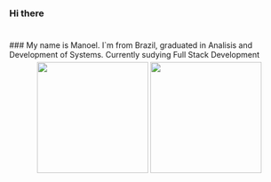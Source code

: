 ### Hi there
#
<div> 
  ### My name is Manoel. I`m from Brazil, graduated in Analisis and Development of Systems. Currently sudying Full Stack Development
</div>
<div style="display: inline_block" align="center">
  <a href="https://github.com/monteiromanoel"></a>
  <img height="200px" style="margin-top: 5px;" src="https://github-readme-stats.vercel.app/api?username=monteiromanoel&show_icons=true&theme=gruvbox"/>
  <img height="200px" style="margin-top: 5px;" src="https://github-readme-stats.vercel.app/api/top-langs/?username=monteiromanoel&layout=donut&theme=gruvbox"/>
  
  
</div>


